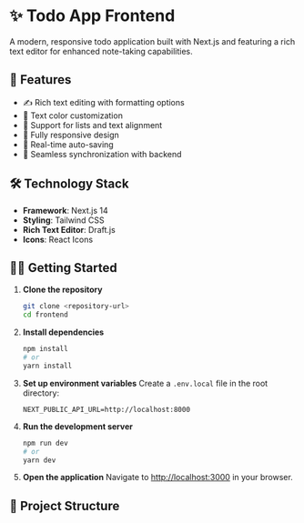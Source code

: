 # ✨ Todo App Frontend

A modern, responsive todo application built with Next.js and featuring a rich text editor for enhanced note-taking capabilities.

## 🚀 Features

- ✍️ Rich text editing with formatting options
- 🎨 Text color customization
- 📝 Support for lists and text alignment
- 📱 Fully responsive design
- 💾 Real-time auto-saving
- 🔄 Seamless synchronization with backend

## 🛠️ Technology Stack

- **Framework**: Next.js 14
- **Styling**: Tailwind CSS
- **Rich Text Editor**: Draft.js
- **Icons**: React Icons

## 🏃‍♂️ Getting Started

1. **Clone the repository**
   ```bash
   git clone <repository-url>
   cd frontend
   ```

2. **Install dependencies**
   ```bash
   npm install
   # or
   yarn install
   ```

3. **Set up environment variables**
   Create a `.env.local` file in the root directory:
   ```env
   NEXT_PUBLIC_API_URL=http://localhost:8000
   ```

4. **Run the development server**
   ```bash
   npm run dev
   # or
   yarn dev
   ```

5. **Open the application**
   Navigate to [http://localhost:3000](http://localhost:3000) in your browser.

## 📁 Project Structure
